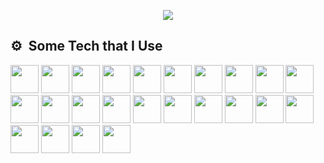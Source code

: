 <p align="center">
  <img src="https://capsule-render.vercel.app/api?text=Welcome!🥷&animation=fadeIn&type=waving&color=gradient&height=100"/>
</p>
<h2> ⚙️ &nbsp;Some Tech that I Use</h2>
<p align="left">
<img src="https://cdn.jsdelivr.net/gh/devicons/devicon/icons/bash/bash-original.svg"  width="45" height="45"/>
<img src="https://cdn.jsdelivr.net/gh/devicons/devicon/icons/php/php-original.svg"  width="45" height="45"/>
<img src="https://cdn.jsdelivr.net/gh/devicons/devicon/icons/amazonwebservices/amazonwebservices-original.svg"  width="45" height="45"/>  
<img src="https://cdn.jsdelivr.net/gh/devicons/devicon/icons/kotlin/kotlin-original.svg"  width="45" height="45"/>
<img src="https://cdn.jsdelivr.net/gh/devicons/devicon/icons/java/java-original.svg"  width="45" height="45"/>
<img src="https://cdn.jsdelivr.net/gh/devicons/devicon/icons/html5/html5-original.svg"  width="45" height="45"/>
<img src="https://cdn.jsdelivr.net/gh/devicons/devicon/icons/tailwindcss/tailwindcss-plain.svg"  width="45" height="45"/>
<img src="https://cdn.jsdelivr.net/gh/devicons/devicon/icons/javascript/javascript-original.svg" width="45" height="45"/>
<img src="https://cdn.jsdelivr.net/gh/devicons/devicon/icons/python/python-original.svg" width="45" height="45"/>          
<img src="https://cdn.jsdelivr.net/gh/devicons/devicon/icons/nodejs/nodejs-original.svg" width="45" height="45"/>
<img src="https://cdn.jsdelivr.net/gh/devicons/devicon/icons/react/react-original.svg" width="45" height="45"/>
<img src="https://cdn.jsdelivr.net/gh/devicons/devicon/icons/linux/linux-original.svg" width="45" height="45"/>
<img src="https://cdn.jsdelivr.net/gh/devicons/devicon/icons/firebase/firebase-plain.svg" width="45" height="45"/>
<img src="https://cdn.jsdelivr.net/gh/devicons/devicon/icons/flutter/flutter-original.svg" width="45" height="45"/>
<img src="https://cdn.jsdelivr.net/gh/devicons/devicon/icons/apache/apache-original.svg" width="45" height="45"/>
<img src="https://cdn.jsdelivr.net/gh/devicons/devicon/icons/typescript/typescript-original.svg" width="45" height="45"/>
<img src="https://cdn.jsdelivr.net/gh/devicons/devicon/icons/arduino/arduino-original.svg" width="45" height="45"/>
<img src="https://cdn.jsdelivr.net/gh/devicons/devicon/icons/bootstrap/bootstrap-original.svg" width="45" height="45"/>
<img src="https://cdn.jsdelivr.net/gh/devicons/devicon/icons/c/c-original.svg" width="45" height="45"/>
<img src="https://cdn.jsdelivr.net/gh/devicons/devicon/icons/debian/debian-original.svg" width="45" height="45"/>
<img src="https://cdn.jsdelivr.net/gh/devicons/devicon/icons/docker/docker-plain.svg" width="45" height="45"/>
<img src="https://cdn.jsdelivr.net/gh/devicons/devicon/icons/git/git-original.svg" width="45" height="45"/>
<img src="https://cdn.jsdelivr.net/gh/devicons/devicon/icons/go/go-original-wordmark.svg" width="45" height="45"/>
<img src="https://cdn.jsdelivr.net/gh/devicons/devicon/icons/gradle/gradle-plain.svg" width="45" height="45"/>                      
</p>
